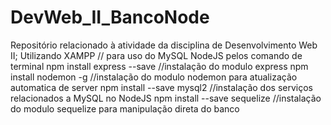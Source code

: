 # DevWeb_II_BancoNode
Repositório relacionado à atividade da disciplina de Desenvolvimento Web II;
Utilizando XAMPP // para uso do MySQL
NodeJS pelos comando de  terminal
npm install express --save  //instalação do modulo express
npm install nodemon -g      //instalação do modulo nodemon para atualização automatica de server 
npm install --save mysql2   //instalação dos serviços relacionados a MySQL no NodeJS
npm install --save sequelize //instalação do modulo sequelize para manipulação direta do banco
